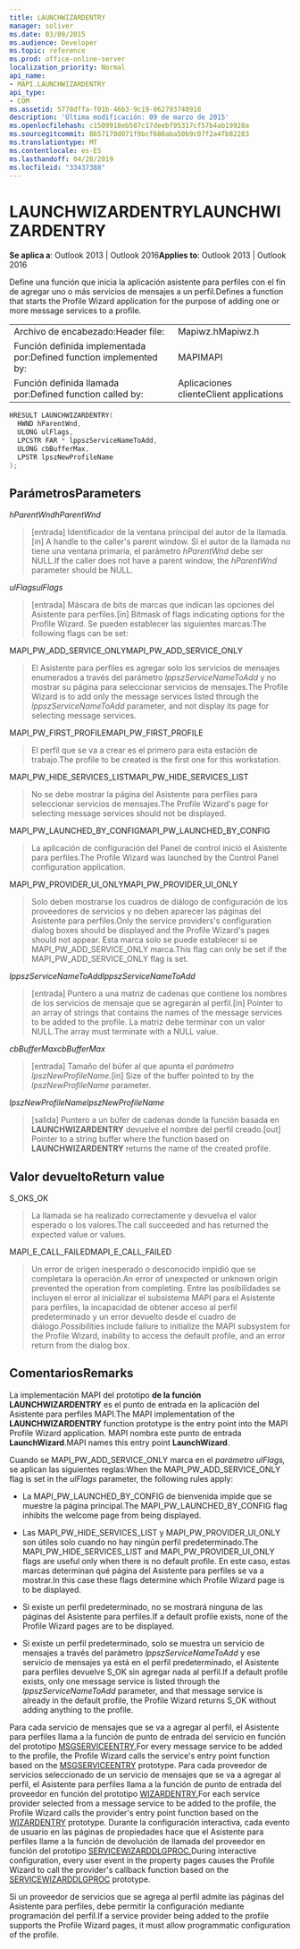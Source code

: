 ```yaml
---
title: LAUNCHWIZARDENTRY
manager: soliver
ms.date: 03/09/2015
ms.audience: Developer
ms.topic: reference
ms.prod: office-online-server
localization_priority: Normal
api_name:
- MAPI.LAUNCHWIZARDENTRY
api_type:
- COM
ms.assetid: 5778dffa-f01b-46b3-9c19-862793740918
description: 'Última modificación: 09 de marzo de 2015'
ms.openlocfilehash: c1509918eb587c17deebf95317cf57b4ab19928a
ms.sourcegitcommit: 8657170d071f9bcf680aba50b9c07f2a4fb82283
ms.translationtype: MT
ms.contentlocale: es-ES
ms.lasthandoff: 04/28/2019
ms.locfileid: "33437388"
---
```

# <a name="launchwizardentry"></a><span data-ttu-id="0e2b7-103">LAUNCHWIZARDENTRY</span><span class="sxs-lookup"><span data-stu-id="0e2b7-103">LAUNCHWIZARDENTRY</span></span>

  
  
<span data-ttu-id="0e2b7-104">**Se aplica a**: Outlook 2013 | Outlook 2016</span><span class="sxs-lookup"><span data-stu-id="0e2b7-104">**Applies to**: Outlook 2013 | Outlook 2016</span></span> 
  
<span data-ttu-id="0e2b7-105">Define una función que inicia la aplicación asistente para perfiles con el fin de agregar uno o más servicios de mensajes a un perfil.</span><span class="sxs-lookup"><span data-stu-id="0e2b7-105">Defines a function that starts the Profile Wizard application for the purpose of adding one or more message services to a profile.</span></span> 
  
|||
|:-----|:-----|
|<span data-ttu-id="0e2b7-106">Archivo de encabezado:</span><span class="sxs-lookup"><span data-stu-id="0e2b7-106">Header file:</span></span>  <br/> |<span data-ttu-id="0e2b7-107">Mapiwz.h</span><span class="sxs-lookup"><span data-stu-id="0e2b7-107">Mapiwz.h</span></span>  <br/> |
|<span data-ttu-id="0e2b7-108">Función definida implementada por:</span><span class="sxs-lookup"><span data-stu-id="0e2b7-108">Defined function implemented by:</span></span>  <br/> |<span data-ttu-id="0e2b7-109">MAPI</span><span class="sxs-lookup"><span data-stu-id="0e2b7-109">MAPI</span></span>  <br/> |
|<span data-ttu-id="0e2b7-110">Función definida llamada por:</span><span class="sxs-lookup"><span data-stu-id="0e2b7-110">Defined function called by:</span></span>  <br/> |<span data-ttu-id="0e2b7-111">Aplicaciones cliente</span><span class="sxs-lookup"><span data-stu-id="0e2b7-111">Client applications</span></span>  <br/> |
   
```cpp
HRESULT LAUNCHWIZARDENTRY(
  HWND hParentWnd,
  ULONG ulFlags,
  LPCSTR FAR * lppszServiceNameToAdd,
  ULONG cbBufferMax,
  LPSTR lpszNewProfileName
);
```

## <a name="parameters"></a><span data-ttu-id="0e2b7-112">Parámetros</span><span class="sxs-lookup"><span data-stu-id="0e2b7-112">Parameters</span></span>

 <span data-ttu-id="0e2b7-113">_hParentWnd_</span><span class="sxs-lookup"><span data-stu-id="0e2b7-113">_hParentWnd_</span></span>
  
> <span data-ttu-id="0e2b7-114">[entrada] Identificador de la ventana principal del autor de la llamada.</span><span class="sxs-lookup"><span data-stu-id="0e2b7-114">[in] A handle to the caller's parent window.</span></span> <span data-ttu-id="0e2b7-115">Si el autor de la llamada no tiene una ventana primaria, el parámetro  _hParentWnd_ debe ser NULL.</span><span class="sxs-lookup"><span data-stu-id="0e2b7-115">If the caller does not have a parent window, the  _hParentWnd_ parameter should be NULL.</span></span> 
    
 <span data-ttu-id="0e2b7-116">_ulFlags_</span><span class="sxs-lookup"><span data-stu-id="0e2b7-116">_ulFlags_</span></span>
  
> <span data-ttu-id="0e2b7-117">[entrada] Máscara de bits de marcas que indican las opciones del Asistente para perfiles.</span><span class="sxs-lookup"><span data-stu-id="0e2b7-117">[in] Bitmask of flags indicating options for the Profile Wizard.</span></span> <span data-ttu-id="0e2b7-118">Se pueden establecer las siguientes marcas:</span><span class="sxs-lookup"><span data-stu-id="0e2b7-118">The following flags can be set:</span></span>
    
<span data-ttu-id="0e2b7-119">MAPI_PW_ADD_SERVICE_ONLY</span><span class="sxs-lookup"><span data-stu-id="0e2b7-119">MAPI_PW_ADD_SERVICE_ONLY</span></span> 
  
> <span data-ttu-id="0e2b7-120">El Asistente para perfiles es agregar solo los servicios de mensajes enumerados a través del parámetro  _lppszServiceNameToAdd_ y no mostrar su página para seleccionar servicios de mensajes.</span><span class="sxs-lookup"><span data-stu-id="0e2b7-120">The Profile Wizard is to add only the message services listed through the  _lppszServiceNameToAdd_ parameter, and not display its page for selecting message services.</span></span> 
    
<span data-ttu-id="0e2b7-121">MAPI_PW_FIRST_PROFILE</span><span class="sxs-lookup"><span data-stu-id="0e2b7-121">MAPI_PW_FIRST_PROFILE</span></span> 
  
> <span data-ttu-id="0e2b7-122">El perfil que se va a crear es el primero para esta estación de trabajo.</span><span class="sxs-lookup"><span data-stu-id="0e2b7-122">The profile to be created is the first one for this workstation.</span></span> 
    
<span data-ttu-id="0e2b7-123">MAPI_PW_HIDE_SERVICES_LIST</span><span class="sxs-lookup"><span data-stu-id="0e2b7-123">MAPI_PW_HIDE_SERVICES_LIST</span></span> 
  
> <span data-ttu-id="0e2b7-124">No se debe mostrar la página del Asistente para perfiles para seleccionar servicios de mensajes.</span><span class="sxs-lookup"><span data-stu-id="0e2b7-124">The Profile Wizard's page for selecting message services should not be displayed.</span></span> 
    
<span data-ttu-id="0e2b7-125">MAPI_PW_LAUNCHED_BY_CONFIG</span><span class="sxs-lookup"><span data-stu-id="0e2b7-125">MAPI_PW_LAUNCHED_BY_CONFIG</span></span> 
  
> <span data-ttu-id="0e2b7-126">La aplicación de configuración del Panel de control inició el Asistente para perfiles.</span><span class="sxs-lookup"><span data-stu-id="0e2b7-126">The Profile Wizard was launched by the Control Panel configuration application.</span></span> 
    
<span data-ttu-id="0e2b7-127">MAPI_PW_PROVIDER_UI_ONLY</span><span class="sxs-lookup"><span data-stu-id="0e2b7-127">MAPI_PW_PROVIDER_UI_ONLY</span></span> 
  
> <span data-ttu-id="0e2b7-128">Solo deben mostrarse los cuadros de diálogo de configuración de los proveedores de servicios y no deben aparecer las páginas del Asistente para perfiles.</span><span class="sxs-lookup"><span data-stu-id="0e2b7-128">Only the service providers's configuration dialog boxes should be displayed and the Profile Wizard's pages should not appear.</span></span> <span data-ttu-id="0e2b7-129">Esta marca solo se puede establecer si se MAPI_PW_ADD_SERVICE_ONLY marca.</span><span class="sxs-lookup"><span data-stu-id="0e2b7-129">This flag can only be set if the MAPI_PW_ADD_SERVICE_ONLY flag is set.</span></span> 
    
 <span data-ttu-id="0e2b7-130">_lppszServiceNameToAdd_</span><span class="sxs-lookup"><span data-stu-id="0e2b7-130">_lppszServiceNameToAdd_</span></span>
  
> <span data-ttu-id="0e2b7-131">[entrada] Puntero a una matriz de cadenas que contiene los nombres de los servicios de mensaje que se agregarán al perfil.</span><span class="sxs-lookup"><span data-stu-id="0e2b7-131">[in] Pointer to an array of strings that contains the names of the message services to be added to the profile.</span></span> <span data-ttu-id="0e2b7-132">La matriz debe terminar con un valor NULL.</span><span class="sxs-lookup"><span data-stu-id="0e2b7-132">The array must terminate with a NULL value.</span></span> 
    
 <span data-ttu-id="0e2b7-133">_cbBufferMax_</span><span class="sxs-lookup"><span data-stu-id="0e2b7-133">_cbBufferMax_</span></span>
  
> <span data-ttu-id="0e2b7-134">[entrada] Tamaño del búfer al que apunta el _parámetro lpszNewProfileName._</span><span class="sxs-lookup"><span data-stu-id="0e2b7-134">[in] Size of the buffer pointed to by the  _lpszNewProfileName_ parameter.</span></span> 
    
 <span data-ttu-id="0e2b7-135">_lpszNewProfileName_</span><span class="sxs-lookup"><span data-stu-id="0e2b7-135">_lpszNewProfileName_</span></span>
  
> <span data-ttu-id="0e2b7-136">[salida] Puntero a un búfer de cadenas donde la función basada en **LAUNCHWIZARDENTRY** devuelve el nombre del perfil creado.</span><span class="sxs-lookup"><span data-stu-id="0e2b7-136">[out] Pointer to a string buffer where the function based on **LAUNCHWIZARDENTRY** returns the name of the created profile.</span></span> 
    
## <a name="return-value"></a><span data-ttu-id="0e2b7-137">Valor devuelto</span><span class="sxs-lookup"><span data-stu-id="0e2b7-137">Return value</span></span>

<span data-ttu-id="0e2b7-138">S_OK</span><span class="sxs-lookup"><span data-stu-id="0e2b7-138">S_OK</span></span> 
  
> <span data-ttu-id="0e2b7-139">La llamada se ha realizado correctamente y devuelva el valor esperado o los valores.</span><span class="sxs-lookup"><span data-stu-id="0e2b7-139">The call succeeded and has returned the expected value or values.</span></span> 
    
<span data-ttu-id="0e2b7-140">MAPI_E_CALL_FAILED</span><span class="sxs-lookup"><span data-stu-id="0e2b7-140">MAPI_E_CALL_FAILED</span></span> 
  
> <span data-ttu-id="0e2b7-141">Un error de origen inesperado o desconocido impidió que se completara la operación.</span><span class="sxs-lookup"><span data-stu-id="0e2b7-141">An error of unexpected or unknown origin prevented the operation from completing.</span></span> <span data-ttu-id="0e2b7-142">Entre las posibilidades se incluyen el error al inicializar el subsistema MAPI para el Asistente para perfiles, la incapacidad de obtener acceso al perfil predeterminado y un error devuelto desde el cuadro de diálogo.</span><span class="sxs-lookup"><span data-stu-id="0e2b7-142">Possibilities include failure to initialize the MAPI subsystem for the Profile Wizard, inability to access the default profile, and an error return from the dialog box.</span></span>
    
## <a name="remarks"></a><span data-ttu-id="0e2b7-143">Comentarios</span><span class="sxs-lookup"><span data-stu-id="0e2b7-143">Remarks</span></span>

<span data-ttu-id="0e2b7-144">La implementación MAPI del prototipo **de la función LAUNCHWIZARDENTRY** es el punto de entrada en la aplicación del Asistente para perfiles MAPI.</span><span class="sxs-lookup"><span data-stu-id="0e2b7-144">The MAPI implementation of the **LAUNCHWIZARDENTRY** function prototype is the entry point into the MAPI Profile Wizard application.</span></span> <span data-ttu-id="0e2b7-145">MAPI nombra este punto de entrada **LaunchWizard**.</span><span class="sxs-lookup"><span data-stu-id="0e2b7-145">MAPI names this entry point **LaunchWizard**.</span></span> 
  
<span data-ttu-id="0e2b7-146">Cuando se MAPI_PW_ADD_SERVICE_ONLY marca en el  _parámetro ulFlags,_ se aplican las siguientes reglas:</span><span class="sxs-lookup"><span data-stu-id="0e2b7-146">When the MAPI_PW_ADD_SERVICE_ONLY flag is set in the  _ulFlags_ parameter, the following rules apply:</span></span> 
  
- <span data-ttu-id="0e2b7-147">La MAPI_PW_LAUNCHED_BY_CONFIG de bienvenida impide que se muestre la página principal.</span><span class="sxs-lookup"><span data-stu-id="0e2b7-147">The MAPI_PW_LAUNCHED_BY_CONFIG flag inhibits the welcome page from being displayed.</span></span> 
    
- <span data-ttu-id="0e2b7-148">Las MAPI_PW_HIDE_SERVICES_LIST y MAPI_PW_PROVIDER_UI_ONLY son útiles solo cuando no hay ningún perfil predeterminado.</span><span class="sxs-lookup"><span data-stu-id="0e2b7-148">The MAPI_PW_HIDE_SERVICES_LIST and MAPI_PW_PROVIDER_UI_ONLY flags are useful only when there is no default profile.</span></span> <span data-ttu-id="0e2b7-149">En este caso, estas marcas determinan qué página del Asistente para perfiles se va a mostrar.</span><span class="sxs-lookup"><span data-stu-id="0e2b7-149">In this case these flags determine which Profile Wizard page is to be displayed.</span></span> 
    
- <span data-ttu-id="0e2b7-150">Si existe un perfil predeterminado, no se mostrará ninguna de las páginas del Asistente para perfiles.</span><span class="sxs-lookup"><span data-stu-id="0e2b7-150">If a default profile exists, none of the Profile Wizard pages are to be displayed.</span></span> 
    
- <span data-ttu-id="0e2b7-151">Si existe un perfil predeterminado, solo se muestra un servicio de mensajes a través del parámetro  _lppszServiceNameToAdd_ y ese servicio de mensajes ya está en el perfil predeterminado, el Asistente para perfiles devuelve S_OK sin agregar nada al perfil.</span><span class="sxs-lookup"><span data-stu-id="0e2b7-151">If a default profile exists, only one message service is listed through the  _lppszServiceNameToAdd_ parameter, and that message service is already in the default profile, the Profile Wizard returns S_OK without adding anything to the profile.</span></span> 
    
<span data-ttu-id="0e2b7-152">Para cada servicio de mensajes que se va a agregar al perfil, el Asistente para perfiles llama a la función de punto de entrada del servicio en función del prototipo [MSGSERVICEENTRY.](msgserviceentry.md)</span><span class="sxs-lookup"><span data-stu-id="0e2b7-152">For every message service to be added to the profile, the Profile Wizard calls the service's entry point function based on the [MSGSERVICEENTRY](msgserviceentry.md) prototype.</span></span> <span data-ttu-id="0e2b7-153">Para cada proveedor de servicios seleccionado de un servicio de mensajes que se va a agregar al perfil, el Asistente para perfiles llama a la función de punto de entrada del proveedor en función del prototipo [WIZARDENTRY.](wizardentry.md)</span><span class="sxs-lookup"><span data-stu-id="0e2b7-153">For each service provider selected from a message service to be added to the profile, the Profile Wizard calls the provider's entry point function based on the [WIZARDENTRY](wizardentry.md) prototype.</span></span> <span data-ttu-id="0e2b7-154">Durante la configuración interactiva, cada evento de usuario en las páginas de propiedades hace que el Asistente para perfiles llame a la función de devolución de llamada del proveedor en función del prototipo [SERVICEWIZARDDLGPROC.](servicewizarddlgproc.md)</span><span class="sxs-lookup"><span data-stu-id="0e2b7-154">During interactive configuration, every user event in the property pages causes the Profile Wizard to call the provider's callback function based on the [SERVICEWIZARDDLGPROC](servicewizarddlgproc.md) prototype.</span></span> 
  
<span data-ttu-id="0e2b7-155">Si un proveedor de servicios que se agrega al perfil admite las páginas del Asistente para perfiles, debe permitir la configuración mediante programación del perfil.</span><span class="sxs-lookup"><span data-stu-id="0e2b7-155">If a service provider being added to the profile supports the Profile Wizard pages, it must allow programmatic configuration of the profile.</span></span>
  

